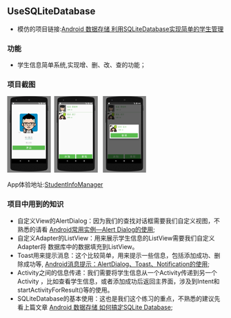 ## UseSQLiteDatabase
* 模仿的项目链接:[Android 数据存储 利用SQLiteDatabase实现简单的学生管理](http://blog.csdn.net/qwm8777411/article/details/46048905)

### 功能
* 学生信息简单系统,实现增、删、改、查的功能；


### 项目截图
<a href="../art/UseSQLiteDatabase_add.png"><img src="../art/UseSQLiteDatabase_add.png" width="20%" height="20%"/></a><img height="0" width="8px"/><a href="../art/UseSQLiteDatabase_main.png"><img src="../art/UseSQLiteDatabase_main.png" width="20%" height="20%"/></a><img height="0" width="8px"/>
<a href="../art/UseSQLiteDatabase_search.png"><img src="../art/UseSQLiteDatabase_search.png" width="20%" height="20%"/></a><img height="0" width="8px"/><br/>

App体验地址:[StudentInfoManager](https://github.com/simplebam/SQLiteDB_Demo/releases/download/v1.0/StudentInfoManager-release_v1.0.apk)


### 项目中用到的知识
* 自定义View的AlertDialog：因为我们的查找对话框需要我们自定义视图，不熟悉的请看
  [Android常用实例—Alert Dialog的使用](http://blog.csdn.net/qwm8777411/article/details/45420451);
* 自定义Adapter的ListView：用来展示学生信息的ListView需要我们自定义Adapter将
  数据库中的数据填充到ListView。
* Toast用来提示消息：这个比较简单，用来提示一些信息，包括添加成功、删除成功等,
  [Android消息提示：AlertDialog、Toast、Notification的使用](http://blog.csdn.net/qwm8777411/article/details/45585603);
* Activity之间的信息传递：我们需要将学生信息从一个Activity传递到另一个Activity
  ，比如查看学生信息，或者添加成功后返回主界面，涉及到Intent和
  startActivityForResult()等的使用。
* SQLiteDatabase的基本使用：这也是我们这个练习的重点，不熟悉的建议先看上篇文章
  [Android 数据存储 如何搞定SQLite Database](http://blog.csdn.net/qwm8777411/article/details/46048831);




